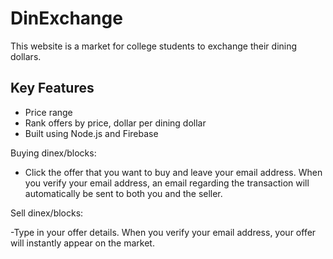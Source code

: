 # DinExchange
This website is a market for college students to exchange their dining dollars.

## Key Features
- Price range
- Rank offers by price, dollar per dining dollar
- Built using Node.js and Firebase

Buying dinex/blocks:

- Click the offer that you want to buy and leave your email address. When you verify your email address, an email regarding the transaction will automatically be sent to both you and the seller.

Sell dinex/blocks:

-Type in your offer details. When you verify your email address, your offer will instantly appear on the market.
